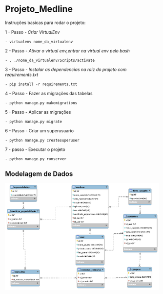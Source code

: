 # Projeto_Medline

Instruções basicas para rodar o projeto:

1 - Passo - *Criar VirtualEnv*

	- virtualenv nome_da_virtualenv
	
2 - Passo - *Ativar o virtual env,entrar na virtual env pelo bash*

	- . ./nome_da_virtualenv/Scripts/activate

3 - Passo - *Instalar as dependencias na raiz do projeto com requirements.txt*

  	- pip install -r requirements.txt

4 - Passo - Fazer as migrações das tabelas

	- python manage.py makemigrations

5 - Passo - Aplicar as migrações

	- python manage.py migrate

6 - Passo - Criar um superusuario

	- python manage.py createsuperuser

7 - passo - Executar o projeto

	- python manage.py runserver


## Modelagem de Dados
![Modelagem](https://github.com/Patryck1999/Projeto_Medline/blob/master/Medline.png)
